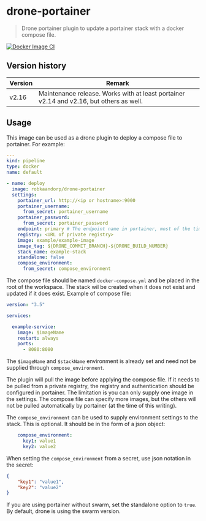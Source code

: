 # drone-portainer

> Drone portainer plugin to update a portainer stack with a docker compose file.

[![Docker Image CI](https://github.com/robkaandorp/drone-portainer/actions/workflows/docker-image.yml/badge.svg)](https://github.com/robkaandorp/drone-portainer/actions/workflows/docker-image.yml)

## Version history

| Version | Remark                                                                                  |
| ------- | --------------------------------------------------------------------------------------- |
| v2.16   | Maintenance release. Works with at least portainer v2.14 and v2.16, but others as well. |

## Usage

This image can be used as a drone plugin to deploy a compose file to portainer. For example:

``` yaml
---
kind: pipeline
type: docker
name: default

- name: deploy
  image: robkaandorp/drone-portainer
  settings:
    portainer_url: http://<ip or hostname>:9000
    portainer_username:
      from_secret: portainer_username
    portainer_password:
      from_secret: portainer_password
    endpoint: primary # The endpoint name in portainer, most of the time this is 'primary' or 'local'.
    registry: <URL of private registry>
    image: example/example-image
    image_tag: ${DRONE_COMMIT_BRANCH}-${DRONE_BUILD_NUMBER}
    stack_name: example-stack
    standalone: false
    compose_environment:
      from_secret: compose_environment
```

The compose file should be named `docker-compose.yml` and be placed in the root of the workspace.
The stack wil be created when it does not exist and updated if it does exist. Example of compose file:

``` yaml
version: "3.5"

services:

  example-service:
    image: $imageName
    restart: always
    ports:
      - 8080:8080
```

The `$imageName` and `$stackName` environment is already set and need not be supplied through `compose_environment`.

The plugin will pull the image before applying the compose file. If it needs to be pulled from a private
registry, the registry and authentication should be configured in portainer. The limitation is you can only 
supply one image in the settings. The compose file can specify more images, but the others will not be pulled
automatically by portainer (at the time of this writing).

The `compose_environment` can be used to supply environment settings to the stack. This is optional. It should be in
the form of a json object:

``` yaml
    compose_environment:
      key1: value1
      key2: value2
```

When setting the `compose_environment` from a secret, use json notation in the secret:

``` json
{
    "key1": "value1",
    "key2": "value2"
}
```

If you are using portainer without swarm, set the standalone option to `true`. By default, drone is using the swarm version.
